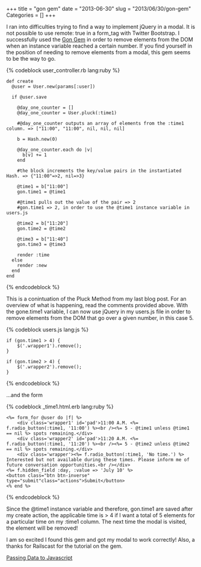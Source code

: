 +++
title = "gon gem"
date = "2013-06-30"
slug = "2013/06/30/gon-gem"
Categories = []
+++

<p>I ran into difficulties trying to find a way to implement jQuery in a modal.  It is not possible to use remote: true in a form_tag with Twitter Bootstrap.  I successfully used the <a href='https://github.com/gazay/gon'>Gon Gem</a> in order to remove elements from the DOM when an instance variable reached a certain number.  If you find yourself in the position of needing to remove elements from a modal, this gem seems to be the way to go.</p>

{% codeblock user_controller.rb lang:ruby %} 

    def create
      @user = User.new(params[:user])

      if @user.save

        @day_one_counter = []
        @day_one_counter = User.pluck(:time1)

        #@day_one_counter outputs an array of elements from the :time1 column. => ["11:00", "11:00", nil, nil, nil]

        b = Hash.new(0)

        @day_one_counter.each do |v|
          b[v] += 1
        end

        #the block increments the key/value pairs in the instantiated Hash. => {"11:00"=>2, nil=>3}

        @time1 = b["11:00"]
        gon.time1 = @time1

        #@time1 pulls out the value of the pair => 2
        #gon.time1 => 2, in order to use the @time1 instance variable in users.js

        @time2 = b["11:20"] 
        gon.time2 = @time2

        @time3 = b["11:40"]
        gon.time3 = @time3

        render :time
      else
        render :new
      end
    end
{% endcodeblock %}

<p>This is a conintuation of the Pluck Method from my last blog post.  For an overview of what is happening, read the comments provided above.  With the gone.time1 variable, I can now use jQuery in my users.js file in order to remove elements from the DOM that go over a given number, in this case 5.</p>

{% codeblock users.js lang:js %}

	if (gon.time1 > 4) {
		$('.wrapper1').remove();
	}

	if (gon.time2 > 4) {
		$('.wrapper2').remove();
	}
{% endcodeblock %}

<p>...and the form</p>

{% codeblock _time1.html.erb lang:ruby %}

	<%= form_for @user do |f| %>
		<div class='wrapper1' id='pad'>11:00 A.M. <%= f.radio_button(:time1, '11:00') %><br /><%= 5 - @time1 unless @time1 == nil %> spots remaining.</div> 
		<div class='wrapper2' id='pad'>11:20 A.M. <%= f.radio_button(:time1, '11:20') %><br /><%= 5 - @time2 unless @time2 == nil %> spots remaining.</div>
		<div class='wrapper'><%= f.radio_button(:time1, 'No time.') %>  Interested but not available during these times. Please inform me of future conversation opportunities.<br /></div>
	<%= f.hidden_field :day, :value => 'July 10' %>
	<button class="btn btn-inverse" type="submit"class="actions">Submit</button>
	<% end %>
{% endcodeblock %}

<p>Since the @time1 instance variable and therefore, gon.time1 are saved after my create action, the applicable time is > 4 if I want a total of 5 elements for a particular time on my :time1 column.  The next time the modal is visited, the element will be removed!</p>

<p>I am so excited I found this gem and got my modal to work correctly! Also, a thanks for Railscast for the tutorial on the gem.</p>

<p><a href='http://railscasts.com/episodes/324-passing-data-to-javascript'>Passing Data to Javascript</a></p>

